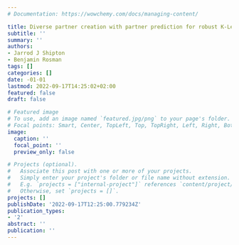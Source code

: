 ```yaml
---
# Documentation: https://wowchemy.com/docs/managing-content/

title: Diverse partner creation with partner prediction for robust K-Level Reasoning
subtitle: ''
summary: ''
authors:
- Jarrod J Shipton
- Benjamin Rosman
tags: []
categories: []
date: -01-01
lastmod: 2022-09-17T14:25:02+02:00
featured: false
draft: false

# Featured image
# To use, add an image named `featured.jpg/png` to your page's folder.
# Focal points: Smart, Center, TopLeft, Top, TopRight, Left, Right, BottomLeft, Bottom, BottomRight.
image:
  caption: ''
  focal_point: ''
  preview_only: false

# Projects (optional).
#   Associate this post with one or more of your projects.
#   Simply enter your project's folder or file name without extension.
#   E.g. `projects = ["internal-project"]` references `content/project/deep-learning/index.md`.
#   Otherwise, set `projects = []`.
projects: []
publishDate: '2022-09-17T12:25:00.779234Z'
publication_types:
- '2'
abstract: ''
publication: ''
---
```

